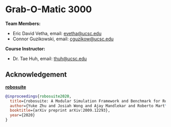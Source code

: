 # Grab-O-Matic 3000

**Team Members:**
- Eric David Vetha, email: evetha@ucsc.edu
- Connor Guzikowski, email: cguzikow@ucsc.edu

**Course Instructor:**
- Dr. Tae Huh, email: thuh@ucsc.edu

## Acknowledgement

[**robosuite**](https://robosuite.ai)
```bibtex
@inproceedings{robosuite2020,
  title={robosuite: A Modular Simulation Framework and Benchmark for Robot Learning},
  author={Yuke Zhu and Josiah Wong and Ajay Mandlekar and Roberto Mart\'{i}n-Mart\'{i}n and Abhishek Joshi and Soroush Nasiriany and Yifeng Zhu},
  booktitle={arXiv preprint arXiv:2009.12293},
  year={2020}
}
```
